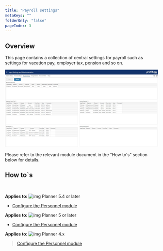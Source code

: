 ```yaml
---
title: "Payroll settings"
metaKeys: ""
folderOnly: "false"
pageIndex: 3
---
```


## Overview
This page contains a collection of central settings for payroll such as settings for vacation pay, employer tax, pension and so on.
<br/>

![](img/PayrollSettings.JPG)

Please refer to the relevant module document in the "How to's" section below for details.

## How to`s

<br/>

**Applies to:** ![img](https://profitbasedocs.blob.core.windows.net/icons/yes-icon.png) Planner 5.4 or later

-  [Configure the Personnel module](https://profitbasedocs.blob.core.windows.net/enduserhelp/files/V5.4/Planner%20Personnel%20module.pdf)<br/>

**Applies to:** ![img](https://profitbasedocs.blob.core.windows.net/icons/yes-icon.png) Planner 5 or later

-  [Configure the Personnel module](https://profitbasedocs.blob.core.windows.net/enduserhelp/files/v5/Planner%20Personnel%20module.pdf)<br/>

**Applies to:** ![img](https://profitbasedocs.blob.core.windows.net/icons/yes-icon.png) Planner 4.x

> [Configure the Personnel module](https://profitbasedocs.blob.core.windows.net/enduserhelp/files/Planner%20Personnel%20module.pdf)<br/>
